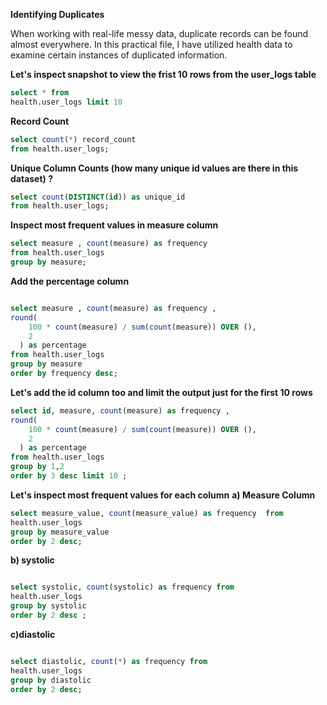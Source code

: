 **Identifying Duplicates**

When working with real-life messy data, duplicate records can be found almost everywhere. In this practical file, I have utilized health data to examine certain 
instances of duplicated information.

**Let's inspect snapshot to view the frist 10 rows from the user_logs table**
````sql
select * from 
health.user_logs limit 10
````
**Record Count** 

````sql
select count(*) record_count
from health.user_logs;

````

**Unique Column Counts (how many unique id values are there in this dataset) ?**

````sql
select count(DISTINCT(id)) as unique_id
from health.user_logs;
````

**Inspect most frequent values in measure column**
````sql
select measure , count(measure) as frequency
from health.user_logs
group by measure;

````

**Add the percentage column**

````sql

select measure , count(measure) as frequency ,
round(
    100 * count(measure) / sum(count(measure)) OVER (),
    2
  ) as percentage
from health.user_logs
group by measure
order by frequency desc;

````
**Let's add the id column too and limit the output just for the first 10 rows**

````sql
select id, measure, count(measure) as frequency ,
round(
    100 * count(measure) / sum(count(measure)) OVER (),
    2
  ) as percentage
from health.user_logs
group by 1,2
order by 3 desc limit 10 ;

````


**Let's inspect most frequent values for each column**
**a) Measure Column** 
````sql
select measure_value, count(measure_value) as frequency  from
health.user_logs 
group by measure_value 
order by 2 desc;

````
**b) systolic**
````sql

select systolic, count(systolic) as frequency from 
health.user_logs 
group by systolic
order by 2 desc ;

````

**c)diastolic**
````sql

select diastolic, count(*) as frequency from 
health.user_logs 
group by diastolic
order by 2 desc; 

````






